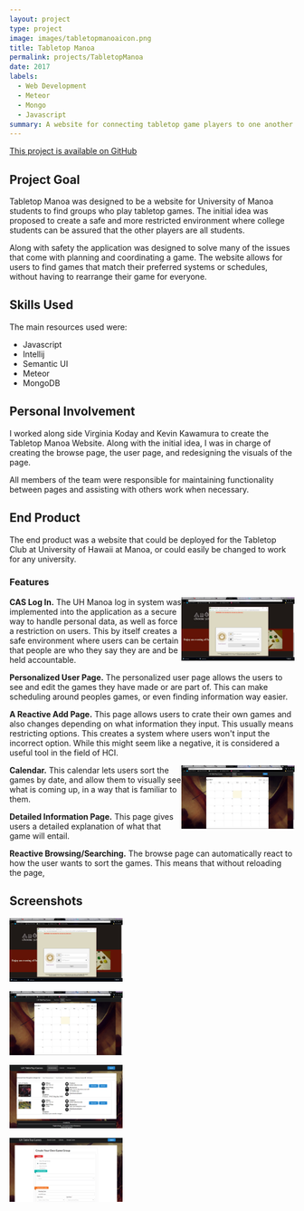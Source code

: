 ```yaml
---
layout: project
type: project
image: images/tabletopmanoaicon.png
title: Tabletop Manoa
permalink: projects/TabletopManoa
date: 2017
labels:
  - Web Development
  - Meteor
  - Mongo
  - Javascript
summary: A website for connecting tabletop game players to one another.  
---
```


[This project is available on GitHub](https://github.com/tabletopmanoa/Tabletop-Manoa-Website)
## Project Goal
  Tabletop Manoa was designed to be a website for University of Manoa students to find groups who play tabletop games. 
  The initial idea was proposed to create a safe and more restricted environment where college students can be assured that the other players are all students. 
  
  Along with safety the application was designed to solve many of the issues that come with planning and coordinating a game. 
  The website allows for users to find games that match their preferred systems or schedules, without having to rearrange their game for everyone.
  

## Skills Used

The main resources used were:
* Javascript
* Intellij
* Semantic UI
* Meteor
* MongoDB

## Personal Involvement
I worked along side Virginia Koday and Kevin Kawamura to create the Tabletop Manoa Website. Along with the initial idea, I was in charge of creating the browse page, the user page, and redesigning the visuals of the page. 

All members of the team were responsible for maintaining functionality between pages and assisting with others work when necessary.

## End Product

The end product was a website that could be deployed for the Tabletop Club at University of Hawaii at Manoa, or could easily be changed to work for any university. 

### Features
  
 <a href="../images/tabletopLogIn.png"><img class="" style="float:right;max-width:200px;" src="../images/tabletopLogIn.png"></a>
 
  **CAS Log In.** The UH Manoa log in system was implemented into the application as a secure way to handle personal data, as well as force a restriction on users. This by itself creates a safe environment where users can be certain that people are who they say they are and be held accountable.
  
  **Personalized User Page.** The personalized user page allows the users to see and edit the games they have made or are part of. This can make scheduling around peoples games, or even finding information way easier.

  **A Reactive Add Page.** This page allows users to crate their own games and also changes depending on what information they input. This usually means restricting options. This creates a system where users won't input the incorrect option. While this might seem like a negative, it is considered a useful tool in the field of HCI. 
  
   <a href="../images/tabletopmanoacal.png"><img class="" style="float:right;max-width:200px;" src="../images/tabletopmanoacal.png"></a>
  
  **Calendar.** This calendar lets users sort the games by date, and allow them to visually see what is coming up, in a way that is familiar to them. 
  
  **Detailed Information Page.** This page gives users a detailed explanation of what that game will entail. 
  
  **Reactive Browsing/Searching.** The browse page can automatically react to how the user wants to sort the games. This means that without reloading the page, 
  
## Screenshots
 
<a href="../images/tabletopLogIn.png"><img class="" style="margin-left:auto;margin-right:auto;max-width:200px;" src="../images/tabletopLogIn.png"></a>
  
<a href="../images/tabletopmanoacal.png"><img class="" style="margin-left:auto;margin-right:auto;max-width:200px;" src="../images/tabletopmanoacal.png"></a>
  
<a href="../images/tabletopManoa/browsePage.png"><img class="" style="margin-left:auto;margin-right:auto;max-width:200px;" src="../images/tabletopManoa/browsePage.png"></a>
   
<a href="../images/tabletopManoa/addPage.png"><img class="" style="margin-left:auto;margin-right:auto;  max-width:200px;" src="../images/tabletopManoa/addPage.png"></a>